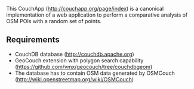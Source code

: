 This CouchApp (http://couchapp.org/page/index) is a canonical implementation of a web application to perform a comparative analysis of OSM POIs with a random set of points.

## Requirements

* CouchDB database (http://couchdb.apache.org)
* GeoCouch extension with polygon search capability (https://github.com/vmx/geocouch/tree/couchdbgeom)
* The database has to contain OSM data generated by OSMCouch (http://wiki.openstreetmap.org/wiki/OSMCouch)

